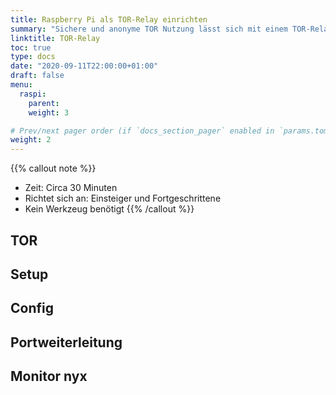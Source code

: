 ```yaml
---
title: Raspberry Pi als TOR-Relay einrichten
summary: "Sichere und anonyme TOR Nutzung lässt sich mit einem TOR-Relay unterstützen."
linktitle: TOR-Relay
toc: true
type: docs
date: "2020-09-11T22:00:00+01:00"
draft: false
menu:
  raspi:
    parent: 
    weight: 3

# Prev/next pager order (if `docs_section_pager` enabled in `params.toml`)
weight: 2
---
```


{{% callout note %}}
* Zeit: Circa 30 Minuten
* Richtet sich an: Einsteiger und Fortgeschrittene
* Kein Werkzeug benötigt
{{% /callout %}}

## TOR

## Setup

## Config

## Portweiterleitung

## Monitor nyx

